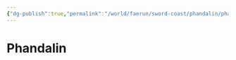 ```yaml
---
{"dg-publish":true,"permalink":"/world/faerun/sword-coast/phandalin/phandalin/"}
---
```



# Phandalin

